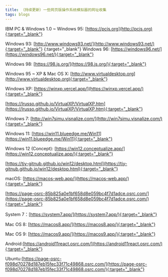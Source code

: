 ```yaml
---
title: （持续更新）一些网页版操作系统模拟器的网址收集
tags: blogs
---
```


IBM PC & Windows 1.0 ~ Windows 95: [https://pcjs.org](http://pcjs.org){:target="_blank"}

Windows 93: [http://www.windows93.net/](http://www.windows93.net/){:target="_blank"}
{:target="_blank"}
Windows 96: [https://windows96.net/](https://windows96.net/){:target="_blank"}

Windows 98: [https://98.js.org/](https://98.js.org/){:target="_blank"}

Windows 95 ~ XP & Mac OS X: [http://www.virtualdesktop.org](http://www.virtualdesktop.org){:target="_blank"}

Windows XP: [https://winxp.vercel.app/](https://winxp.vercel.app/){:target="_blank"}

[https://lrusso.github.io/VirtualXP/VirtualXP.htm](https://lrusso.github.io/VirtualXP/VirtualXP.htm){:target="_blank"}

Windows 7: [http://win7simu.visnalize.com/](http://win7simu.visnalize.com/){:target="_blank"}

Windows 11: [https://win11.blueedge.me/Win11](https://win11.blueedge.me/Win11){:target="_blank"}

Windows 12 (Concept): [https://win12.conceptualize.app/](https://win12.conceptualize.app/){:target="_blank"}

[https://tjy-gitnub.github.io/win12/desktop.html](https://tjy-gitnub.github.io/win12/desktop.html){:target="_blank"}

macOS: [https://macos-web.app/](https://macos-web.app/){:target="_blank"}

[https://page-osrc-85b825a0e1bf658d8e059bc4f7d1adce.osrc.com/](https://page-osrc-85b825a0e1bf658d8e059bc4f7d1adce.osrc.com/){:target="_blank"}

System 7：[https://system7.app/](https://system7.app/){:target="_blank"}

Mac OS 8: [https://macos8.app/](https://macos8.app/){:target="_blank"}

Mac OS 9: [https://macos9.app/](https://macos9.app/){:target="_blank"}

Android:[https://android11react.osrc.com/](https://android11react.osrc.com/){:target="_blank"}

Ubuntu:[https://page-osrc-f098d70278d187eb15fec33f71c49868.osrc.com/](https://page-osrc-f098d70278d187eb15fec33f71c49868.osrc.com/){:target="_blank"}

